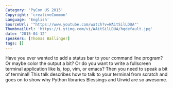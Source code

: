 ```yaml
---
Category: 'PyCon US 2015'
Copyright: 'creativeCommon'
Language: 'English'
SourceUrl: '"https://www.youtube.com/watch?v=WAitSilLDUA"'
ThumbnailUrl: 'https://i.ytimg.com/vi/WAitSilLDUA/hqdefault.jpg'
date: '2015-04-12'
speakers: [Thomas Ballinger]
tags: []
---
```

Have you ever wanted to add a status bar to your command line program?
Or maybe color the output a bit? Or do you want to write a fullscreen terminal application like ls, top, vim, or emacs? Then you need to speak a bit of terminal! This talk describes how to talk to your terminal from scratch and goes on to show why Python libraries Blessings and Urwid are so awesome.

